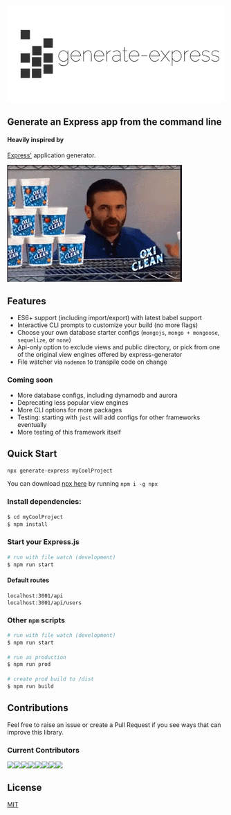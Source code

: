 ![logo](assets/generate-express-horizontal.png "generate-express logo")

## Generate an Express app from the command line

#### Heavily inspired by
[Express'](https://www.npmjs.com/package/express) application generator.

![but wait theres more](assets/waitTheresMore.gif "So much more...")

## Features
* ES6+ support (including import/export) with latest babel support
* Interactive CLI prompts to customize your build (no more flags)
* Choose your own database starter configs (`mongojs`, `mongo + mongoose`, `sequelize`, or `none`)
* Api-only option to exclude views and public directory, or pick from one of the original view engines offered by express-generator
* File watcher via `nodemon` to transpile code on change 

### Coming soon
* More database configs, including dynamodb and aurora
* Deprecating less popular view engines
* More CLI options for more packages
* Testing: starting with `jest` will add configs for other frameworks eventually
* More testing of this framework itself

## Quick Start
```sh
npx generate-express myCoolProject
```
You can download [npx here](https://www.npmjs.com/package/npx) by running `npm i -g npx`


### Install dependencies:

```sh
$ cd myCoolProject
$ npm install
```

### Start your Express.js
```sh
# run with file watch (development)
$ npm run start
```
#### Default routes
```
localhost:3001/api
localhost:3001/api/users
```

### Other `npm` scripts
```sh
# run with file watch (development)
$ npm run start

# run as production
$ npm run prod

# create prod build to /dist
$ npm run build
```

## Contributions
Feel free to raise an issue or create a Pull Request if you see ways that can improve this library.

### Current Contributors
[![](https://sourcerer.io/fame/smaharj1/eklemen/generate-express/images/0)](https://sourcerer.io/fame/smaharj1/eklemen/generate-express/links/0)[![](https://sourcerer.io/fame/smaharj1/eklemen/generate-express/images/1)](https://sourcerer.io/fame/smaharj1/eklemen/generate-express/links/1)[![](https://sourcerer.io/fame/smaharj1/eklemen/generate-express/images/2)](https://sourcerer.io/fame/smaharj1/eklemen/generate-express/links/2)[![](https://sourcerer.io/fame/smaharj1/eklemen/generate-express/images/3)](https://sourcerer.io/fame/smaharj1/eklemen/generate-express/links/3)[![](https://sourcerer.io/fame/smaharj1/eklemen/generate-express/images/4)](https://sourcerer.io/fame/smaharj1/eklemen/generate-express/links/4)[![](https://sourcerer.io/fame/smaharj1/eklemen/generate-express/images/5)](https://sourcerer.io/fame/smaharj1/eklemen/generate-express/links/5)[![](https://sourcerer.io/fame/smaharj1/eklemen/generate-express/images/6)](https://sourcerer.io/fame/smaharj1/eklemen/generate-express/links/6)[![](https://sourcerer.io/fame/smaharj1/eklemen/generate-express/images/7)](https://sourcerer.io/fame/smaharj1/eklemen/generate-express/links/7)

## License

[MIT](LICENSE)
